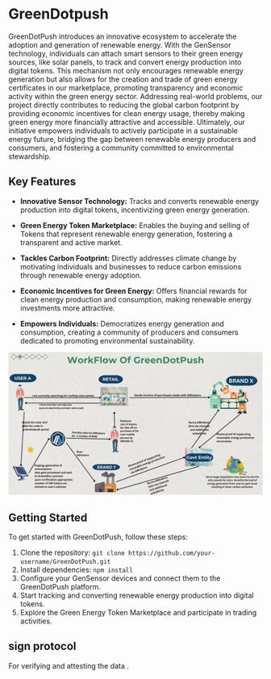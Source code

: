 # GreenDotpush

GreenDotPush introduces an innovative ecosystem to accelerate the adoption and generation of renewable energy. With the GenSensor technology, individuals can attach smart sensors to their green energy sources, like solar panels, to track and convert energy production into digital tokens. This mechanism not only encourages renewable energy generation but also allows for the creation and trade of green energy certificates in our marketplace, promoting transparency and economic activity within the green energy sector. Addressing real-world problems, our project directly contributes to reducing the global carbon footprint by providing economic incentives for clean energy usage, thereby making green energy more financially attractive and accessible. Ultimately, our initiative empowers individuals to actively participate in a sustainable energy future, bridging the gap between renewable energy producers and consumers, and fostering a community committed to environmental stewardship.

## Key Features

- **Innovative Sensor Technology:** Tracks and converts renewable energy production into digital tokens, incentivizing green energy generation.
  
- **Green Energy Token Marketplace:** Enables the buying and selling of Tokens that represent renewable energy generation, fostering a transparent and active market.
  
- **Tackles Carbon Footprint:** Directly addresses climate change by motivating individuals and businesses to reduce carbon emissions through renewable energy adoption.
  
- **Economic Incentives for Green Energy:** Offers financial rewards for clean energy production and consumption, making renewable energy investments more attractive.
  
- **Empowers Individuals:** Democratizes energy generation and consumption, creating a community of producers and consumers dedicated to promoting environmental sustainability.

![GreenDotPush workflow](./public/greenpush.jpg)

## Getting Started

To get started with GreenDotPush, follow these steps:

1. Clone the repository: `git clone https://github.com/your-username/GreenDotPush.git`
2. Install dependencies: `npm install`
3. Configure your GenSensor devices and connect them to the GreenDotPush platform.
4. Start tracking and converting renewable energy production into digital tokens.
5. Explore the Green Energy Token Marketplace and participate in trading activities.

## sign protocol
For verifying and attesting the data .

